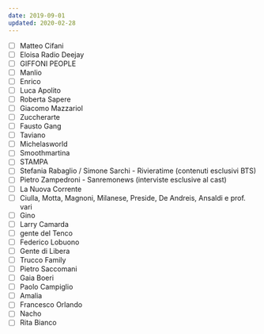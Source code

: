 ```yaml
---
date: 2019-09-01
updated: 2020-02-28
---
```

- [ ] Matteo Cifani
- [ ] Eloisa Radio Deejay
- [ ] GIFFONI PEOPLE
- [ ] Manlio
- [ ] Enrico
- [ ] Luca Apolito
- [ ] Roberta Sapere
- [ ] Giacomo Mazzariol
- [ ] Zuccherarte
- [ ] Fausto Gang
- [ ] Taviano
- [ ] Michelasworld
- [ ] Smoothmartina
- [ ] STAMPA
- [ ] Stefania Rabaglio / Simone Sarchi - Rivieratime (contenuti esclusivi BTS)
- [ ] Pietro Zampedroni - Sanremonews (interviste esclusive al cast)
- [ ] La Nuova Corrente
- [ ] Ciulla, Motta, Magnoni, Milanese, Preside, De Andreis, Ansaldi e prof. vari
- [ ] Gino
- [ ] Larry Camarda
- [ ] gente del Tenco
- [ ] Federico Lobuono
- [ ] Gente di Libera
- [ ] Trucco Family
- [ ] Pietro Saccomani
- [ ] Gaia Boeri
- [ ] Paolo Campiglio
- [ ] Amalia
- [ ] Francesco Orlando
- [ ] Nacho
- [ ] Rita Bianco